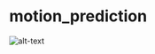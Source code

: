 # motion_prediction



![alt-text](https://venturebeat.com/wp-content/uploads/2022/03/GettyImages-1037155966.jpg
)

